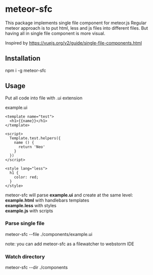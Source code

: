 # meteor-sfc

This package implements single file component for meteor.js
Regular meteor approach is to put html, less and js files into different files.
But having all in single file component is more visual. 

Inspired by https://vuejs.org/v2/guide/single-file-components.html

## Installation
 
 npm i -g meteor-sfc

## Usage

Put all code into file with .ui extension 

example.ui
~~~~
<template name="test">
  <h1>{{name}}</h1>
</template>

<script>
  Template.test.helpers({
    name () {
      return 'Neo'
    }
  })
</script>

<style lang="less">
  h1 {
    color: red;
  }
</style>
~~~~

meteor-sfc will parse **example.ui** and create at the same level:
**example.html** with handlebars templates <br>
**example.less** with styles <br>
**example.js** with scripts 


### Parse single file

meteor-sfc --file ./components/example.ui

note: you can add meteor-sfc as a filewatcher to webstorm IDE

### Watch directory 

meteor-sfc --dir ./components